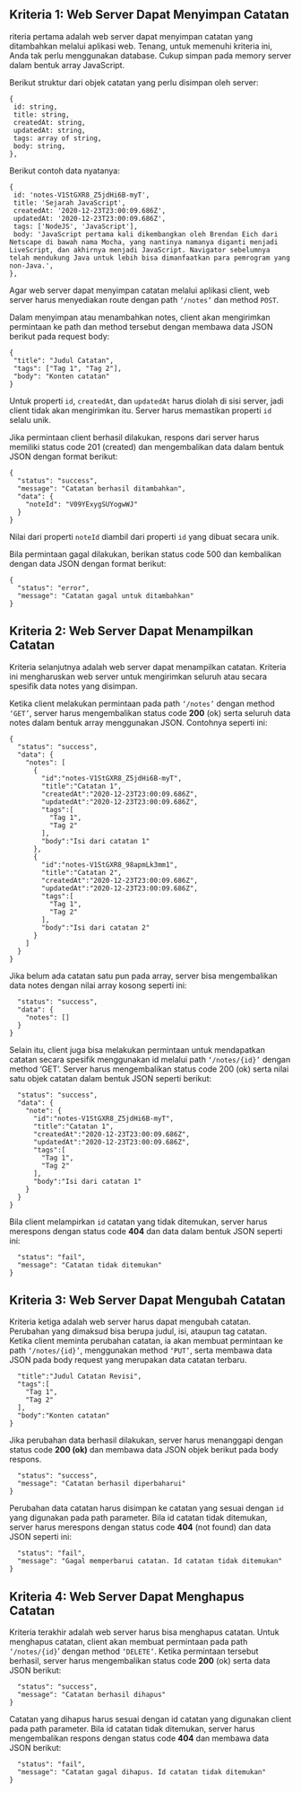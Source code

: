 ## Kriteria 1: Web Server Dapat Menyimpan Catatan
riteria pertama adalah web server dapat menyimpan catatan yang ditambahkan melalui aplikasi web. Tenang, untuk memenuhi kriteria ini, Anda tak perlu menggunakan database. Cukup simpan pada memory server dalam bentuk array JavaScript.

Berikut struktur dari objek catatan yang perlu disimpan oleh server:
```
{
 id: string,
 title: string,
 createdAt: string,
 updatedAt: string,
 tags: array of string,
 body: string,
},
```

Berikut contoh data nyatanya:
```
{
 id: 'notes-V1StGXR8_Z5jdHi6B-myT',
 title: 'Sejarah JavaScript',
 createdAt: '2020-12-23T23:00:09.686Z',
 updatedAt: '2020-12-23T23:00:09.686Z',
 tags: ['NodeJS', 'JavaScript'],
 body: 'JavaScript pertama kali dikembangkan oleh Brendan Eich dari Netscape di bawah nama Mocha, yang nantinya namanya diganti menjadi LiveScript, dan akhirnya menjadi JavaScript. Navigator sebelumnya telah mendukung Java untuk lebih bisa dimanfaatkan para pemrogram yang non-Java.',
},
```

Agar web server dapat menyimpan catatan melalui aplikasi client, web server harus menyediakan route dengan path `‘/notes’` dan method `POST`. 

Dalam menyimpan atau menambahkan notes, client akan mengirimkan permintaan ke path dan method tersebut dengan membawa data JSON berikut pada request body:

```
{
 "title": "Judul Catatan",
 "tags": ["Tag 1", "Tag 2"],
 "body": "Konten catatan"
}
```

Untuk properti `id`, `createdAt`, dan `updatedAt` harus diolah di sisi server, jadi client tidak akan mengirimkan itu. Server harus memastikan properti `id` selalu unik.

Jika permintaan client berhasil dilakukan, respons dari server harus memiliki status code 201 (created) dan mengembalikan data dalam bentuk JSON dengan format berikut:

```
{
  "status": "success",
  "message": "Catatan berhasil ditambahkan",
  "data": {
    "noteId": "V09YExygSUYogwWJ"
  }
}
```

Nilai dari properti `noteId` diambil dari properti `id` yang dibuat secara unik. 

Bila permintaan gagal dilakukan, berikan status code 500 dan kembalikan dengan data JSON dengan format berikut:

```
{
  "status": "error",
  "message": "Catatan gagal untuk ditambahkan"
}
```

## Kriteria 2: Web Server Dapat Menampilkan Catatan
Kriteria selanjutnya adalah web server dapat menampilkan catatan. Kriteria ini mengharuskan web server untuk mengirimkan seluruh atau secara spesifik data notes yang disimpan.

Ketika client melakukan permintaan pada path `‘/notes’` dengan method `‘GET’`, server harus mengembalikan status code **200** (ok) serta seluruh data notes dalam bentuk array menggunakan JSON. Contohnya seperti ini:

```
{
  "status": "success",
  "data": {
    "notes": [
      {
        "id":"notes-V1StGXR8_Z5jdHi6B-myT",
        "title":"Catatan 1",
        "createdAt":"2020-12-23T23:00:09.686Z",
        "updatedAt":"2020-12-23T23:00:09.686Z",
        "tags":[
          "Tag 1",
          "Tag 2"
        ],
        "body":"Isi dari catatan 1"
      },
      {
        "id":"notes-V1StGXR8_98apmLk3mm1",
        "title":"Catatan 2",
        "createdAt":"2020-12-23T23:00:09.686Z",
        "updatedAt":"2020-12-23T23:00:09.686Z",
        "tags":[
          "Tag 1",
          "Tag 2"
        ],
        "body":"Isi dari catatan 2"
      }
    ]
  }
}
```

Jika belum ada catatan satu pun pada array, server bisa mengembalikan data notes dengan nilai array kosong seperti ini:

```{
  "status": "success",
  "data": {
    "notes": []
  }
}
```

Selain itu, client juga bisa melakukan permintaan untuk mendapatkan catatan secara spesifik menggunakan id melalui path `‘/notes/{id}’` dengan method ‘GET’. Server harus mengembalikan status code 200 (ok) serta nilai satu objek catatan dalam bentuk JSON seperti berikut:

```{
  "status": "success",
  "data": {
    "note": {
      "id":"notes-V1StGXR8_Z5jdHi6B-myT",
      "title":"Catatan 1",
      "createdAt":"2020-12-23T23:00:09.686Z",
      "updatedAt":"2020-12-23T23:00:09.686Z",
      "tags":[
        "Tag 1",
        "Tag 2"
      ],
      "body":"Isi dari catatan 1"
    }
  }
}
```

Bila client melampirkan `id` catatan yang tidak ditemukan, server harus merespons dengan status code **404** dan data dalam bentuk JSON seperti ini:

```{
  "status": "fail",
  "message": "Catatan tidak ditemukan"
}
```

## Kriteria 3: Web Server Dapat Mengubah Catatan
Kriteria ketiga adalah web server harus dapat mengubah catatan. Perubahan yang dimaksud bisa berupa judul, isi, ataupun tag catatan. Ketika client meminta perubahan catatan, ia akan membuat permintaan ke path `‘/notes/{id}’`, menggunakan method `‘PUT’`, serta membawa data JSON pada body request yang merupakan data catatan terbaru.

```{
  "title":"Judul Catatan Revisi",
  "tags":[
    "Tag 1",
    "Tag 2"
  ],
  "body":"Konten catatan"
}
```

Jika perubahan data berhasil dilakukan, server harus menanggapi dengan status code **200 (ok)** dan membawa data JSON objek berikut pada body respons.

```{
  "status": "success",
  "message": "Catatan berhasil diperbaharui"
}
```
Perubahan data catatan harus disimpan ke catatan yang sesuai dengan `id` yang digunakan pada path parameter. Bila id catatan tidak ditemukan, server harus merespons dengan status code **404** (not found) dan data JSON seperti ini:

```{
  "status": "fail",
  "message": "Gagal memperbarui catatan. Id catatan tidak ditemukan"
}
```

## Kriteria 4: Web Server Dapat Menghapus Catatan
Kriteria terakhir adalah web server harus bisa menghapus catatan. Untuk menghapus catatan, client akan membuat permintaan pada path `‘/notes/{id}`’ dengan method `‘DELETE’`. Ketika permintaan tersebut berhasil, server harus mengembalikan status code **200** (ok) serta data JSON berikut:

```{
  "status": "success",
  "message": "Catatan berhasil dihapus"
}
```

Catatan yang dihapus harus sesuai dengan id catatan yang digunakan client pada path parameter. Bila id catatan tidak ditemukan, server harus mengembalikan respons dengan status code **404** dan membawa data JSON berikut:

```{
  "status": "fail",
  "message": "Catatan gagal dihapus. Id catatan tidak ditemukan"
}
```